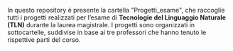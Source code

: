 In questo repository è presente la cartella "Progetti_esame", che raccoglie tutti i progetti realizzati per l’esame di **Tecnologie del Linguaggio Naturale (TLN)** durante la laurea magistrale.
I progetti sono organizzati in sottocartelle, suddivise in base ai tre professori che hanno tenuto le rispettive parti del corso.
